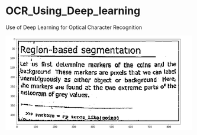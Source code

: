 # OCR_Using_Deep_learning
Use of Deep Learning for Optical Character Recognition

![alt text](https://github.com/Ashutosh27ind/OCR_Using_Deep_learning/blob/main/OCR%20implementation.PNG?raw=true)
